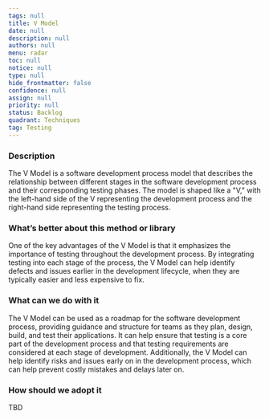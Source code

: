 ```yaml
---
tags: null
title: V Model
date: null
description: null
authors: null
menu: radar
toc: null
notice: null
type: null
hide_frontmatter: false
confidence: null
assign: null
priority: null
status: Backlog
quadrant: Techniques
tag: Testing
---
```


<!-- table_of_contents 4d49279e-fd0e-4cc1-8bc7-2a25671ee337 -->

### Description

The V Model is a software development process model that describes the relationship between different stages in the software development process and their corresponding testing phases. The model is shaped like a "V," with the left-hand side of the V representing the development process and the right-hand side representing the testing process.

### What’s better about this method or library

One of the key advantages of the V Model is that it emphasizes the importance of testing throughout the development process. By integrating testing into each stage of the process, the V Model can help identify defects and issues earlier in the development lifecycle, when they are typically easier and less expensive to fix.

### What can we do with it

The V Model can be used as a roadmap for the software development process, providing guidance and structure for teams as they plan, design, build, and test their applications. It can help ensure that testing is a core part of the development process and that testing requirements are considered at each stage of development. Additionally, the V Model can help identify risks and issues early on in the development process, which can help prevent costly mistakes and delays later on.

### How should we adopt it

TBD

<!-- child_database 0488ecd1-6c59-4d93-bdd3-ebe69a9c3d1a -->
